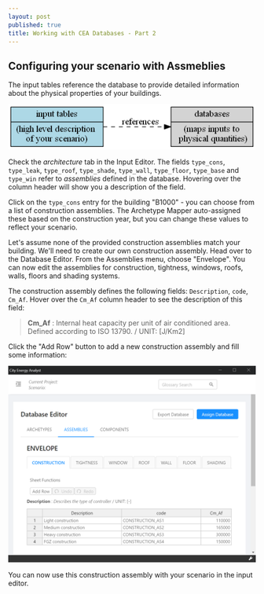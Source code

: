 ```yaml
---
layout: post
published: true
title: Working with CEA Databases - Part 2
---
```


## Configuring your scenario with Assmeblies

The input tables reference the database to provide detailed information about the physical properties of your buildings.

![The relationship between inputs and databases](../images/2020-02-24-cea-databases/inputs-databases.png)

Check the _architecture_ tab in the Input Editor. The fields `type_cons`, `type_leak`, `type_roof`, `type_shade`, `type_wall`, `type_floor`, `type_base` and `type_win` refer to _assemblies_ defined in the database. Hovering over the column header will show you a description of the field.

Click on the `type_cons` entry for the building "B1000" - you can choose from a list of construction assemblies. The Archetype Mapper auto-assigned these based on the construction year, but you can change these values to reflect your scenario.

Let's assume none of the provided construction assemblies match your building. We'll need to create our own construction assembly. Head over to the Database Editor. From the Assemblies menu, choose "Envelope". You can now edit the assemblies for construction, tightness, windows, roofs, walls, floors and shading systems.

The construction assembly defines the following fields: `Description`, `code`, `Cm_Af`. Hover over the `Cm_Af` column header to see the description of this field: 

> **Cm_Af** : Internal heat capacity per unit of air conditioned area. Defined according to ISO 13790. / UNIT: \[J/Km2]

Click the "Add Row" button to add a new construction assembly and fill some information:

![Adding a Construction Assembly](../images/2020-02-24-cea-databases/adding-construction-assembly.png)

You can now use this construction assembly with your scenario in the input editor.
